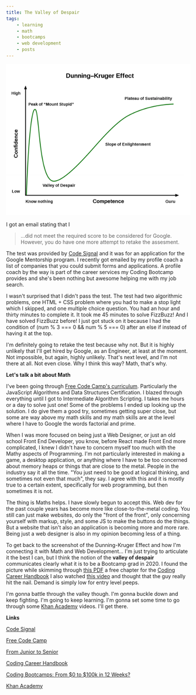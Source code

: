 ```yaml
---
title: The Valley of Despair
tags: 
    - learning
    - math
    - bootcamps
    - web development
    - posts 
---
```


<img src="/images/the-valley.png" alt="Dunning Kruger Effect Curve" />

I got an email stating that I
> ...did not meet the required score to be considered for Google. However, you do have one more attempt to retake the assesment. 

The test was provided by [Code Signal](https://app.codesignal.com/) and it was for an application for the Google Mentorship program. I recently got emailed by my profile coach a list of companies that you could submit forms and applications. A profile coach by the way is part of the career services my Coding Bootcamp provides and she's been nothing but awesome helping me with my job search.

I wasn't surprised that I didn't pass the test. The test had two algorithmic problems, one HTML + CSS problem where you had to make a stop light which I skipped, and one multiple choice question. You had an hour and thirty minutes to complete it. It took me 45 minutes to solve FizzBuzz! And I have solved FizzBuzz before! I just got stuck on it because I had the condition of (num % 3 === 0 && num % 5 === 0) after an else if instead of having it at the top. 

I'm definitely going to retake the test because why not. But it is highly unlikely that I'll get hired by Google, as an Engineer, at least at the moment. Not impossible, but again, highly unlikely. That's next level, and I'm not there at all. Not even close. Why I think this way? Math, that's why.

**Let's talk a bit about Math**

I've been going through [Free Code Camp's curriculum](https://www.freecodecamp.org/learn). Particularly the JavaScript Algorithms and Data Structures Certification. I blazed through everything until I got to Intermediate Algorithm Scripting. I takes me hours or a day to solve just one! Some of the problems I ended up looking up the solution. I do give them a good try, sometimes getting super close, but some are way above my math skills and my math skills are at the level where I have to Google the words factorial and prime. 

When I was more focused on being just a Web Designer, or just an old school Front End Developer, you know, before React made Front End more complicated, I knew I didn't have to concern myself too much with the Mathy aspects of Programming. I'm not particularly interested in making a game, a desktop application, or anything where I have to be too concerned about memory heaps or things that are close to the metal. People in the industry say it all the time. "You just need to be good at logical thinking, and sometimes not even that much", they say. I agree with this and it is mostly true to a certain extent, specifically for web programming, but then sometimes it is not. 

The thing is Maths helps. I have slowly begun to accept this. Web dev for the past couple years has become more like close-to-the-metal coding. You still can just make websites, do only the "front of the front", only concerning yourself with markup, style, and some JS to make the buttons do the things. But a website that isn't also an application is becoming more and more rare. Being just a web designer is also in my opinion becoming less of a thing.

To get back to the screenshot of the Dunning-Kruger Effect and how I'm connecting it with Math and Web Development... I'm just trying to articulate it the best I can, but I think the notion of the **valley of despair** communicates clearly what it is to be a Bootcamp grad in 2020. I found the picture while skimming through [this PDF](https://www.learninpublic.org/v1-careers-junior-to-senior.pdf) a free chapter for the [Coding Career Handbook](https://www.learninpublic.org/) I also watched [this video](https://www.youtube.com/watch?v=b73tkQuASxQ&t=318s) and thought that the guy really hit the nail. Demand is simply low for entry level peeps.

I'm gonna battle through the valley though. I'm gonna buckle down and keep fighting. I'm going to keep learning. I'm gonna set some time to go through some [Khan Academy](https://www.khanacademy.org/math) videos. I'll get there.

**Links**

[Code Signal](https://app.codesignal.com/)

[Free Code Camp](https://www.freecodecamp.org/learn)

[From Junior to Senior](https://www.learninpublic.org/v1-careers-junior-to-senior.pdf)

[Coding Career Handbook](https://www.learninpublic.org/)

[Coding Bootcamps: From $0 to $100k in 12 Weeks?](https://www.youtube.com/watch?v=b73tkQuASxQ&t=318s)

[Khan Academy](https://www.khanacademy.org/math)

  


  